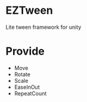 # EZTween
Lite tween framework for unity
# Provide
* Move
* Rotate
* Scale
* EaseInOut
* RepeatCount
